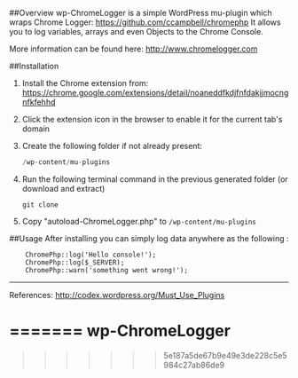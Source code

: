 ##Overview
wp-ChromeLogger is a simple WordPress mu-plugin which wraps Chrome Logger: 
https://github.com/ccampbell/chromephp
It allows you to log variables, arrays and even Objects to the Chrome Console.

More information can be found here:
http://www.chromelogger.com


##Installation
1. Install the Chrome extension from: https://chrome.google.com/extensions/detail/noaneddfkdjfnfdakjjmocngnfkfehhd
2. Click the extension icon in the browser to enable it for the current tab's domain

3. Create the following folder if not already present:

    ```PHP
    /wp-content/mu-plugins
    ```
4. Run the following terminal command in the previous generated folder (or download and extract)

    ```
    git clone 
    ```

5. Copy "autoload-ChromeLogger.php" to ```/wp-content/mu-plugins```


##Usage 
After installing you can simply log data anywhere as the following :

```
    ChromePhp::log('Hello console!');
    ChromePhp::log($_SERVER);
    ChromePhp::warn('something went wrong!');
``` 

--------------

References:
http://codex.wordpress.org/Must_Use_Plugins


=======
wp-ChromeLogger
===============
>>>>>>> 5e187a5de67b9e49e3de228c5e5984c27ab86de9
